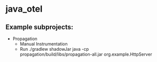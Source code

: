 # java_otel

## Example subprojects:

- Propagation
  - Manual Instrumentation 
  - Run
    ./gradlew shadowJar
    java -cp propagation/build/libs/propagation-all.jar org.example.HttpServer
